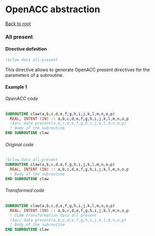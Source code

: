 # OpenACC abstraction
[Back to root](https://github.com/clementval/claw-definition)
### All present
#### Directive definition
```fortran
!$claw data all-present
```

This directive allows to generate OpenACC present directives for the parameters
of a subroutine.

#### Example 1
###### OpenACC code
```fortran
SUBROUTINE claw(a,b,c,d,e,f,g,h,i,j,k,l,m,n,o,p)
  REAL, INTENT (IN) :: a,b,c,d,e,f,g,h,i,j,k,l,m,n,o,p
  !$acc data present(a,b,c,d,e,f,g,h,i,j,k,l,m,n,o,p)
  ! Body of the subroutine
END SUBROUTINE claw
```

###### Original code
```fortran
!$claw data all-present
SUBROUTINE claw(a,b,c,d,e,f,g,h,i,j,k,l,m,n,o,p)
  REAL, INTENT (IN) :: a,b,c,d,e,f,g,h,i,j,k,l,m,n,o,p
  ! Body of the subroutine
END SUBROUTINE claw
```

###### Transformed code
```fortran
SUBROUTINE claw(a,b,c,d,e,f,g,h,i,j,k,l,m,n,o,p)
  REAL, INTENT (IN) :: a,b,c,d,e,f,g,h,i,j,k,l,m,n,o,p
  ! CLAW transformation data all present
  !$acc data present(a,b,c,d,e,f,g,h,i,j,k,l,m,n,o,p)
  ! Body of the subroutine
END SUBROUTINE claw
```
